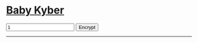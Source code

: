 # [Baby Kyber](https://cryptopedia.dev/posts/kyber/)

<input type="number" id="x" name="x" value="1">
<button type="button" onclick="process()">Encrypt</button> 
<br>

<hr>

<div id="contentHere" style="overflow-x: scroll">
</div>



<script>
// https://cryptopedia.dev/posts/kyber/

// Mod in Z/nZ
function mod(n, m) {
  return ((n % m) + m) % m;
};


function abs(n) {
    return n < 0n ? -n : n;
}

function polymul(a, b, m) {
    var len_a = Number(degree(a))+1;
    var len_b = Number(degree(b))+1;
    var res = Array(len_a+len_b-1).fill(0n);
    for(var i=0;i<len_a;i++) {
       for(var j=0;j<len_b;j++) { 
        res[(i+j)] = mod(res[i+j] + (a[i]*b[j]), m);
       }
    }
    return res;
}

function polyadd(a, b, m) {
    var len_a = Number(degree(a))+1;
    var len_b = Number(degree(b))+1;
    var res = Array(Math.max(len_a,len_b)).fill(0n);
    for(var i=0;i<len_a;i++) {
        res[i] = mod(a[i], m);
    }
    for(var i=0;i<len_b;i++) {
        res[i] = mod(res[i] + b[i], m);
    }
    return res;
}

function polysub(a, b, m) {
    var len_a = Number(degree(a))+1;
    var len_b = Number(degree(b))+1;
    var res = Array(Math.max(len_a,len_b)).fill(0n);
    for(var i=0;i<len_a;i++) {
        res[i] = mod(a[i], m);
    }
    for(var i=0;i<len_b;i++) {
        res[i] = mod(res[i] - b[i], m);
    }
    return res;
}

function degree(poly) {
    if(poly.length == 0) { return -1n; }
    if(poly[poly.length-1] !== 0n) { return BigInt(poly.length-1); }
    for(var i=poly.length-1;i>=0;i--) {
        if(poly[i] !== 0n) {
            return BigInt(i);
        }
    }
    return -1n;
}

function polyprint(poly) {
    return poly.map((x, index) => x===0n ? "" : (x+" x^{"+index+"}")).filter(x => x!="").reduce((x,y) => x+" + "+y, "0").replaceAll(" x^{0}", "").replaceAll("x^{1}", "x").replaceAll(" + 1 x", " + x").replaceAll("0 + ", "");
}

function polymod(a, b, m) {
    var len_a = Number(degree(a))+1;
    var len_b = Number(degree(b))+1;
    if(len_b == 1 && b[0] === 0n) {
        throw "Can't divide by 0"
    }
    if(len_a < len_b) {
        var res = Array(len_a).fill(0n);
        for(var i=0;i<len_a;i++) {
            res[i] = a[i];
        }
        return res;
    }
    
    if(len_b == 1) {
        return [a[0]];
    }
    
    var len_q = len_a - len_b + 1;
    var len_r = len_b;
    var r = Array(len_r).fill(0n);
    for(var i=0;i<len_r-1;i++) {
        r[(1+i)%len_r] = a[len_a - 1 - i];
    }
    
    for(var i=0;i<len_q;i++) {
        r[i] = a[(len_a - 1)-(i+len_r-1)];
        if(r[i+1] > 0n) {
            var q = mod(r[i+1] * b[len_b-1] ,m);
            for(var j=1;j<len_b;j++) {
                r[(j+i+1)%len_r] = mod(r[(j+i+1)%len_r] - mod(q * b[len_b-1-j],m),m);
            }
        }
    }
    return (r.slice(len_q+1, len_r).concat(r.slice(0, len_q))).reverse();
}

var globalQ = 17n; // Prime, Modulo
var globalF = [1n, 0n, 0n, 0n, 1n]; // Modulo Poly


function genSecretKey() {
    return [[0n, 1n, 16n, 16n], [0n, 16n, 0n, 16n]];
}
function genPublicKey(s, f, q) {
    var A = [[[11n, 16n, 16n, 6n], [3n, 6n, 4n, 9n]], [[1n, 10n, 3n, 5n],[15n, 9n, 1n, 6n]]];
    var e = [[0n, 0n, 1n, 0n], [0n, 16n, 1n, 0n]];
    var t = [polymod(polyadd(polyadd(polymul(A[0][0], s[0], q), polymul(A[0][1], s[1],q),q), e[0] ,q), f, q),
             polymod(polyadd(polyadd(polymul(A[1][0], s[0], q), polymul(A[1][1], s[1],q),q), e[1] ,q), f, q)];
    return [A, e, t];
}

function encrypt(v, A, t, f, q) {
    var r = [[0n, 0n, 1n, 16n], [16n, 0n, 1n, 1n]];
    var e1 = [[0n, 1n, 1n, 0n], [0n, 0n, 1n, 0n]];
    var e2 = [0n, 0n, 16n, 16n];
    
    var bits = BigInt(degree(f));
    var m = [];
    for(var i=0n;i<bits;i++) {
        m.push(v%2n === 1n?BigInt(Math.round(Number(q)/2)):0n);
        v = v / 2n;
    }
    
    var u = [polymod(polyadd(polyadd(polymul(A[0][0], r[0], q), polymul(A[1][0], r[1],q),q), e1[0] ,q), f, q),
             polymod(polyadd(polyadd(polymul(A[0][1], r[0], q), polymul(A[1][1], r[1],q),q), e1[1] ,q), f, q)];
             

    var v = polymod(polyadd(polyadd(polyadd(polymul(t[0],r[0],q),polymul(t[1],r[1],q),q),m,q),e2,q) ,f, q);
    
    return [r, e1, e2, m, u, v];
}

function decrypt(u, v, s, f, q) {
    var mn = polymod(polysub(v, polyadd(polymul(s[0], u[0],q), polymul(s[1], u[1],q), q),q) ,f, q);
    
    const hq = BigInt(Math.round(Number(q)/2));
    
    var bits = BigInt(degree(f));
    
    var dv = 0n;
    for(var i=0;i<bits;i++) {
        dv = dv * 2n;
        if(abs(mn[mn.length-1-i] - hq)*2n < hq) {
            dv = dv + 1n;
        }
    }
    
    return [mn, dv];
}

function process() {

    var readX =  BigInt(document.getElementById("x").value);
   
   
    var q = globalQ;
    var f = globalF;
    var s = genSecretKey();
    var [A, e, t] = genPublicKey(s, f, q);
    var [r, e1, e2, m, u, v] = encrypt(readX, A, t, f, q);
    var [mn, dv] = decrypt(u, v, s, f, q);
    
    const div = document.getElementById("contentHere");
    div.innerHTML = "";
    
    
    div.appendChild(document.createTextNode("$$ n = 4, k = 2, q = "+q+" $$"));
    
    div.appendChild(document.createTextNode("$$ s = ("+polyprint(s[0])+", "+polyprint(s[1])+")"+"$$"));
    div.appendChild(document.createTextNode("$$ \\textbf{A} = \\begin{bmatrix} "+polyprint(A[0][0])+" & "+polyprint(A[0][1])+" \\\\ "+polyprint(A[1][0])+" & "+polyprint(A[1][1])+" \\end{bmatrix} $$"));
    div.appendChild(document.createTextNode("$$ e = ("+polyprint(e[0])+", "+polyprint(e[1])+")"+"$$"));
    div.appendChild(document.createTextNode("$$ t = \\textbf{A}  s + e = ("+polyprint(t[0])+", "+polyprint(t[1])+")"+"$$"));
    div.appendChild(document.createElement("br"));
    
    
    div.appendChild(document.createTextNode("$$ \\text{Encryption:} $$"));
    div.appendChild(document.createTextNode("$$ r = ("+polyprint(r[0])+", "+polyprint(r[1])+")"+"$$"));
    div.appendChild(document.createTextNode("$$ e_1 = ("+polyprint(e1[0])+", "+polyprint(e1[1])+")"+"$$"));
    div.appendChild(document.createTextNode("$$ e_2 = "+polyprint(e2)+"$$"));
    div.appendChild(document.createTextNode("$$ m = encode(x) = "+polyprint(m)+"$$"));
    div.appendChild(document.createTextNode("$$ u = \\textbf{A} ^T r + e_1 = ("+polyprint(u[0])+", "+polyprint(u[1])+")"+"$$"));
    div.appendChild(document.createTextNode("$$ v = t^T r + e_2 + m = "+polyprint(v)+"$$"));
    div.appendChild(document.createElement("br"));

    div.appendChild(document.createTextNode("$$ \\text{Decryption:} $$"));
    div.appendChild(document.createTextNode("$$ m_{noisy} = v - s^T u = e^T r + e_2 + m + s^T e_1 = "+polyprint(mn)+"$$"));
    div.appendChild(document.createTextNode("$$ v_{dec} = decode(m_{noisy}) = "+dv+"$$"));
    div.appendChild(document.createElement("br"));

    MathJax.Hub.Queue(["Typeset",MathJax.Hub]);
}


</script>